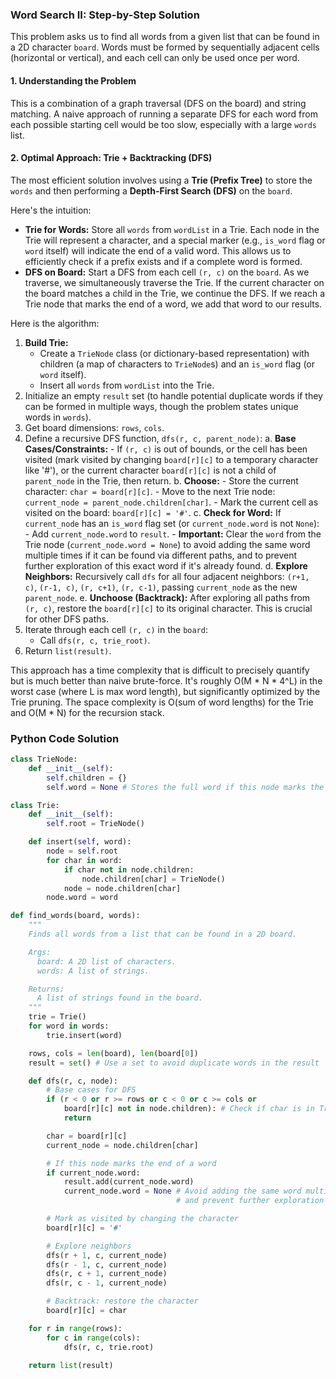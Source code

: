 ### Word Search II: Step-by-Step Solution

This problem asks us to find all words from a given list that can be found in a 2D character `board`. Words must be formed by sequentially adjacent cells (horizontal or vertical), and each cell can only be used once per word.

#### 1. Understanding the Problem

This is a combination of a graph traversal (DFS on the board) and string matching. A naive approach of running a separate DFS for each word from each possible starting cell would be too slow, especially with a large `words` list.

#### 2. Optimal Approach: Trie + Backtracking (DFS)

The most efficient solution involves using a **Trie (Prefix Tree)** to store the `words` and then performing a **Depth-First Search (DFS)** on the `board`.

Here's the intuition:
-   **Trie for Words:** Store all `words` from `wordList` in a Trie. Each node in the Trie will represent a character, and a special marker (e.g., `is_word` flag or `word` itself) will indicate the end of a valid word. This allows us to efficiently check if a prefix exists and if a complete word is formed.
-   **DFS on Board:** Start a DFS from each cell `(r, c)` on the `board`. As we traverse, we simultaneously traverse the Trie. If the current character on the board matches a child in the Trie, we continue the DFS. If we reach a Trie node that marks the end of a word, we add that word to our results.

Here is the algorithm:

1.  **Build Trie:**
    -   Create a `TrieNode` class (or dictionary-based representation) with children (a map of characters to `TrieNode`s) and an `is_word` flag (or `word` itself).
    -   Insert all `words` from `wordList` into the Trie.
2.  Initialize an empty `result` set (to handle potential duplicate words if they can be formed in multiple ways, though the problem states unique words in `words`).
3.  Get board dimensions: `rows`, `cols`.
4.  Define a recursive DFS function, `dfs(r, c, parent_node)`:
    a. **Base Cases/Constraints:**
        - If `(r, c)` is out of bounds, or the cell has been visited (mark visited by changing `board[r][c]` to a temporary character like '#'), or the current character `board[r][c]` is not a child of `parent_node` in the Trie, then return.
    b. **Choose:**
        - Store the current character: `char = board[r][c]`.
        - Move to the next Trie node: `current_node = parent_node.children[char]`.
        - Mark the current cell as visited on the board: `board[r][c] = '#'`.
    c. **Check for Word:** If `current_node` has an `is_word` flag set (or `current_node.word` is not `None`):
        - Add `current_node.word` to `result`.
        - **Important:** Clear the `word` from the Trie node (`current_node.word = None`) to avoid adding the same word multiple times if it can be found via different paths, and to prevent further exploration of this exact word if it's already found.
    d. **Explore Neighbors:** Recursively call `dfs` for all four adjacent neighbors: `(r+1, c)`, `(r-1, c)`, `(r, c+1)`, `(r, c-1)`, passing `current_node` as the new `parent_node`.
    e. **Unchoose (Backtrack):** After exploring all paths from `(r, c)`, restore the `board[r][c]` to its original character. This is crucial for other DFS paths.
5.  Iterate through each cell `(r, c)` in the `board`:
    - Call `dfs(r, c, trie_root)`.
6.  Return `list(result)`.

This approach has a time complexity that is difficult to precisely quantify but is much better than naive brute-force. It's roughly O(M * N * 4^L) in the worst case (where L is max word length), but significantly optimized by the Trie pruning. The space complexity is O(sum of word lengths) for the Trie and O(M * N) for the recursion stack.

### Python Code Solution

```python
class TrieNode:
    def __init__(self):
        self.children = {}
        self.word = None # Stores the full word if this node marks the end of a word

class Trie:
    def __init__(self):
        self.root = TrieNode()

    def insert(self, word):
        node = self.root
        for char in word:
            if char not in node.children:
                node.children[char] = TrieNode()
            node = node.children[char]
        node.word = word

def find_words(board, words):
    """
    Finds all words from a list that can be found in a 2D board.

    Args:
      board: A 2D list of characters.
      words: A list of strings.

    Returns:
      A list of strings found in the board.
    """
    trie = Trie()
    for word in words:
        trie.insert(word)

    rows, cols = len(board), len(board[0])
    result = set() # Use a set to avoid duplicate words in the result

    def dfs(r, c, node):
        # Base cases for DFS
        if (r < 0 or r >= rows or c < 0 or c >= cols or
            board[r][c] not in node.children): # Check if char is in Trie
            return

        char = board[r][c]
        current_node = node.children[char]

        # If this node marks the end of a word
        if current_node.word:
            result.add(current_node.word)
            current_node.word = None # Avoid adding the same word multiple times
                                     # and prevent further exploration of this exact word

        # Mark as visited by changing the character
        board[r][c] = '#'

        # Explore neighbors
        dfs(r + 1, c, current_node)
        dfs(r - 1, c, current_node)
        dfs(r, c + 1, current_node)
        dfs(r, c - 1, current_node)

        # Backtrack: restore the character
        board[r][c] = char

    for r in range(rows):
        for c in range(cols):
            dfs(r, c, trie.root)
            
    return list(result)

```